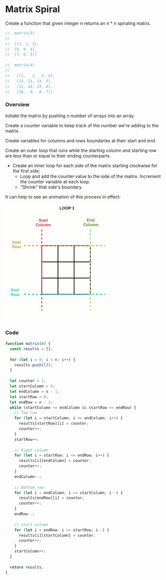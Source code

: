 # Matrix Spiral

Create a function that given integer n returns an n \* n spiraling matrix.

```javascript
//  matrix(3)
//
//  [[1, 2, 3],
//  [8, 9, 4],
//  [7, 6, 5]]

//  matrix(4)
//
//   [[1,   2,  3, 4],
//   [12, 13, 14, 5],
//   [11, 16, 15, 6],
//   [10,  9,  8, 7]]
```

### Overview

Initiate the matrix by pushing n number of arrays into an array.

Create a counter variable to keep track of the number we're adding to the matrix.

Create variables for columns and rows boundaries at their start and end.

Create an outer loop that runs while the starting column and starting row are less than or equal to their ending counterparts.

- Create an inner loop for each side of the matrix starting clockwise for the first side:
  - Loop and add the counter value to the side of the matrix. Increment the counter variable at each loop.
  - "Shrink" that side's boundary.

It can help to see an animation of this process in effect:

![Matrix Spiral](matrix_1.gif)

### Code

```javascript
function matrix(n) {
  const results = [];

  for (let i = 0; i < n; i++) {
    results.push([]);
  }

  let counter = 1;
  let startColumn = 0;
  let endColumn = n - 1;
  let startRow = 0;
  let endRow = n - 1;
  while (startColumn <= endColumn && startRow <= endRow) {
    // Top row
    for (let i = startColumn; i <= endColumn; i++) {
      results[startRow][i] = counter;
      counter++;
    }
    startRow++;

    // Right column
    for (let i = startRow; i <= endRow; i++) {
      results[i][endColumn] = counter;
      counter++;
    }
    endColumn--;

    // Bottom row
    for (let i = endColumn; i >= startColumn; i--) {
      results[endRow][i] = counter;
      counter++;
    }
    endRow--;

    // start column
    for (let i = endRow; i >= startRow; i--) {
      results[i][startColumn] = counter;
      counter++;
    }
    startColumn++;
  }

  return results;
}
```
